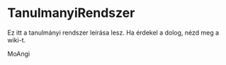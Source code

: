 # TanulmanyiRendszer

Ez itt a tanulmányi rendszer leírása lesz.
Ha érdekel a dolog, nézd meg a wiki-t.

MoAngi